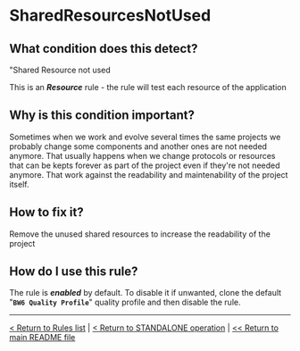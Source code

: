 # SharedResourcesNotUsed

## What condition does this detect?

"Shared Resource not used

This is an ***Resource*** rule - the rule will test each resource of the application

## Why is this condition important?

Sometimes when we work and evolve several times the same projects we probably change some components and another ones are not needed anymore. That usually happens when we change protocols or resources that can be kepts forever as part of the project even if they're not needed anymore. That work against the readability and maintenability of the project itself.

## How to fix it?

Remove the unused shared resources to increase the readability of the project

## How do I use this rule?

The rule is **_enabled_** by default. To disable it if unwanted, clone the default "**`BW6 Quality Profile`**" quality profile and then disable the rule.

---
[< Return to Rules list](./RULES.md) | [< Return to STANDALONE operation](../STANDALONE.md) | [<< Return to main README file](../../README.md)
